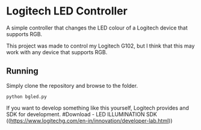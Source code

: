 # Logitech LED Controller
A simple controller that changes the LED colour of a Logitech device that supports RGB.

This project was made to control my Logitech G102, but I think that this may work with any device that supports RGB.

## Running
Simply clone the repository and browse to the folder.
```
python bgled.py
```

If you want to develop something like this yourself, Logitech provides and SDK for development. 
#Download - LED ILLUMINATION SDK
((https://www.logitechg.com/en-in/innovation/developer-lab.html))
